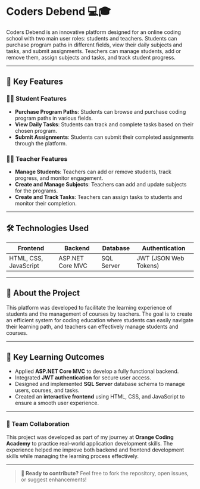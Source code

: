 # Coders Debend 💻🎓  

Coders Debend is an innovative platform designed for an online coding school with two main user roles: students and teachers. Students can purchase program paths in different fields, view their daily subjects and tasks, and submit assignments. Teachers can manage students, add or remove them, assign subjects and tasks, and track student progress.

---

## 🌟 Key Features  

### 🧑‍💻 Student Features  
- **Purchase Program Paths**: Students can browse and purchase coding program paths in various fields.  
- **View Daily Tasks**: Students can track and complete tasks based on their chosen program.  
- **Submit Assignments**: Students can submit their completed assignments through the platform.  

### 👨‍🏫 Teacher Features  
- **Manage Students**: Teachers can add or remove students, track progress, and monitor engagement.  
- **Create and Manage Subjects**: Teachers can add and update subjects for the programs.  
- **Create and Track Tasks**: Teachers can assign tasks to students and monitor their completion.  

---

## 🛠️ Technologies Used  
| **Frontend**           | **Backend**           | **Database**   | **Authentication** |  
|------------------------|-----------------------|----------------|---------------------|  
| HTML, CSS, JavaScript  | ASP.NET Core MVC      | SQL Server     | JWT (JSON Web Tokens) |  

---

## 📖 About the Project  
This platform was developed to facilitate the learning experience of students and the management of courses by teachers. The goal is to create an efficient system for coding education where students can easily navigate their learning path, and teachers can effectively manage students and courses.  

---

## 🎯 Key Learning Outcomes  
- Applied **ASP.NET Core MVC** to develop a fully functional backend.  
- Integrated **JWT authentication** for secure user access.  
- Designed and implemented **SQL Server** database schema to manage users, courses, and tasks.  
- Created an **interactive frontend** using HTML, CSS, and JavaScript to ensure a smooth user experience.  

---

### 👥 Team Collaboration  
This project was developed as part of my journey at **Orange Coding Academy** to practice real-world application development skills. The experience helped me improve both backend and frontend development skills while managing the learning process effectively.

---

> **🎯 Ready to contribute?** Feel free to fork the repository, open issues, or suggest enhancements!
